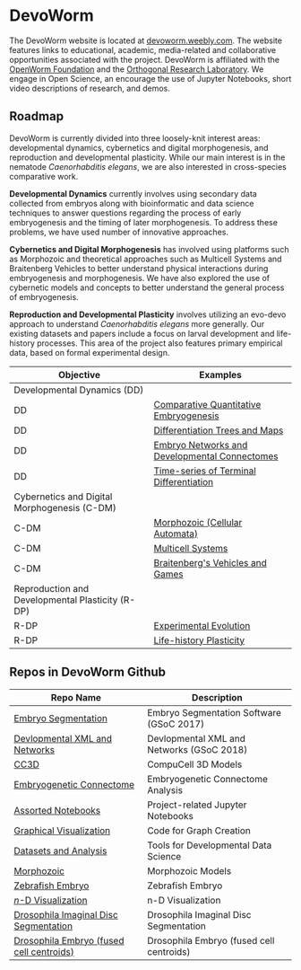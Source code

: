 
# DevoWorm

The DevoWorm website is located at [devoworm.weebly.com](http://devoworm.weebly.com/). The website features links to 
educational, academic, media-related and collaborative opportunities associated with the project. DevoWorm is affiliated with the [OpenWorm Foundation](http://www.openworm.org/) and the [Orthogonal Research Laboratory](http://orthogonal-research.weebly.com/). We engage in Open Science, an encourage the use of Jupyter Notebooks, short video descriptions of research, and demos.

## Roadmap

DevoWorm is currently divided into three loosely-knit interest areas: developmental dynamics, cybernetics and digital morphogenesis, and reproduction and developmental plasticity. While our main interest is in the nematode *Caenorhabditis elegans*, we are also interested in cross-species comparative work.

**Developmental Dynamics** currently involves using secondary data collected from embryos along with bioinformatic and data science techniques to answer questions regarding the process of early embryogenesis and the timing of later morphogenesis. To address these problems, we have used number of innovative approaches. 

**Cybernetics and Digital Morphogenesis** has involved using platforms such as Morphozoic and theoretical approaches such as Multicell Systems and Braitenberg Vehicles to better understand physical interactions during embryogenesis and morphogenesis. We have also explored the use of cybernetic models and concepts to better understand the general process of embryogenesis.

**Reproduction and Developmental Plasticity** involves utilizing an evo-devo approach to understand *Caenorhabditis elegans* more generally. Our existing datasets and papers include a focus on larval development and life-history processes. This area of the project also features primary empirical data, based on formal experimental design.

Objective                                        | Examples                    
---                                              | ---
Developmental Dynamics (DD)                      | 
DD                                               | [Comparative Quantitative Embryogenesis](http://www.mdpi.com/2079-7737/5/3/33)
DD                                               | [Differentiation Trees and Maps](http://www.biorxiv.org/content/early/2016/07/07/062539)
DD                                               | [Embryo Networks and Developmental Connectomes](https://doi.org/10.1101/146035)
DD                                               | [Time-series of Terminal Differentiation](https://www.biorxiv.org/content/early/2018/03/14/282004)
Cybernetics and Digital Morphogenesis (C-DM)     | 
C-DM                                             | [Morphozoic (Cellular Automata)](https://drive.google.com/open?id=0B4qKWcILZ0ddbzJoeUZsQ0lEZ1k)
C-DM                                             | [Multicell Systems](https://github.com/Orthogonal-Research-Lab/origins-embryo/tree/master/Multicell%20Systems)
C-DM                                             | [Braitenberg's Vehicles and Games](https://www.sciencedirect.com/science/article/pii/S0303264718302065?via%3Dihub)
Reproduction and Developmental Plasticity (R-DP) | 
R-DP                                             | [Experimental Evolution](http://rsos.royalsocietypublishing.org/content/3/11/160496)
R-DP                                             | [Life-history Plasticity](http://www.biorxiv.org/content/early/2016/03/24/045609)

## Repos in DevoWorm Github

Repo Name                                                                       | Description               
---                                                                             | ---                       
[Embryo Segmentation](https://github.com/devoworm/EmbryoSegmentation)           | Embryo Segmentation Software (GSoC 2017)
[Devlopmental XML and Networks](https://github.com/devoworm/GSoC-2018)          | Devlopmental XML and Networks (GSoC 2018)
[CC3D](https://github.com/devoworm/CC3D-local)                                  | CompuCell 3D Models
[Embryogenetic Connectome](https://github.com/devoworm/embryogenetic-connectome)| Embryogenetic Connectome Analysis
[Assorted Notebooks](https://github.com/devoworm/devoworm.github.io)            | Project-related Jupyter Notebooks
[Graphical Visualization](https://github.com/devoworm/Graph-Code)               | Code for Graph Creation
[Datasets and Analysis](https://github.com/devoworm/DevoWorm)                   | Tools for Developmental Data Science
[Morphozoic](https://github.com/devoworm/Morphozoic)                            | Morphozoic Models
[Zebrafish Embryo](https://github.com/devoworm/zebrafish-embryo)                | Zebrafish Embryo
[_n_-D Visualization](https://github.com/devoworm/nD-visualization)               | n-D Visualization
[Drosophila Imaginal Disc Segmentation](https://github.com/devoworm/Drosophila-imaginal-disc-segmentation)|Drosophila Imaginal Disc Segmentation
[Drosophila Embryo (fused cell centroids)](https://github.com/devoworm/Drosophila-embryo-fused-cell-centroids)|Drosophila Embryo (fused cell centroids)

